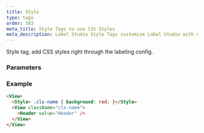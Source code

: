 ```yaml
---
title: Style
type: tags
order: 503
meta_title: Style Tags to use CSS Styles
meta_description: Label Studio Style Tags customize Label Studio with CSS Styles for machine learning and data science projects.
---
```


Style tag, add CSS styles right through the labeling config.

### Parameters
### Example
```html
<View>
  <Style> .cls-name { background: red; }</Style>
  <View className="cls-name">
    <Header value="Header" />
  </View>
</View>
```
